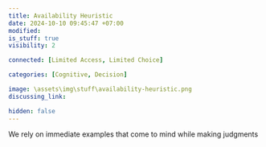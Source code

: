 ```yaml
---
title: Availability Heuristic
date: 2024-10-10 09:45:47 +07:00
modified: 
is_stuff: true
visibility: 2

connected: [Limited Access, Limited Choice]

categories: [Cognitive, Decision]

image: \assets\img\stuff\availability-heuristic.png
discussing_link: 

hidden: false
---
```


We rely on immediate examples that come to mind while making judgments